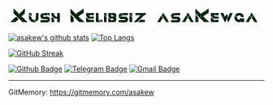 ![Welcome!](3Io4KmzAY.gif)

[![asakew's github stats](https://github-readme-stats.vercel.app/api?username=asakew&show_icons=true&title_color=00FF00&icon_color=008000&text_color=00FF00&bg_color=000000)](https://github.com/asakew/)
[![Top Langs](https://github-readme-stats.vercel.app/api/top-langs/?username=asakew&layout=compact&title_color=00FF00&icon_color=008000&text_color=00FF00&bg_color=000000)](https://github.com/asakew/)
<!-- Readme Docs: https://github.com/anuraghazra/github-readme-stats -->

[![GitHub Streak](https://github-readme-streak-stats.herokuapp.com?user=asakew&theme=tokyonight_duo&hide_border=true)](https://git.io/streak-stats)
<!-- https://github.com/denvercoder1/github-readme-streak-stats -->

[![Github Badge](https://img.shields.io/badge/-Github-000?style=flat-square&logo=Github&logoColor=white&link=https://github.com/asakew)](https://github.com/asakew)
[![Telegram Badge](https://img.shields.io/badge/-Telegram-blue?style=flat-square&logo=Telegram&logoColor=white&link=https://t.me/asakew)](https://t.me/asakew)
[![Gmail Badge](https://img.shields.io/badge/-Gmail-c14438?style=flat-square&logo=Gmail&logoColor=white&link=mailto:asauz777@gmail.com)](mailto:asauz777@gmail.com)

------------
GitMemory: https://gitmemory.com/asakew


